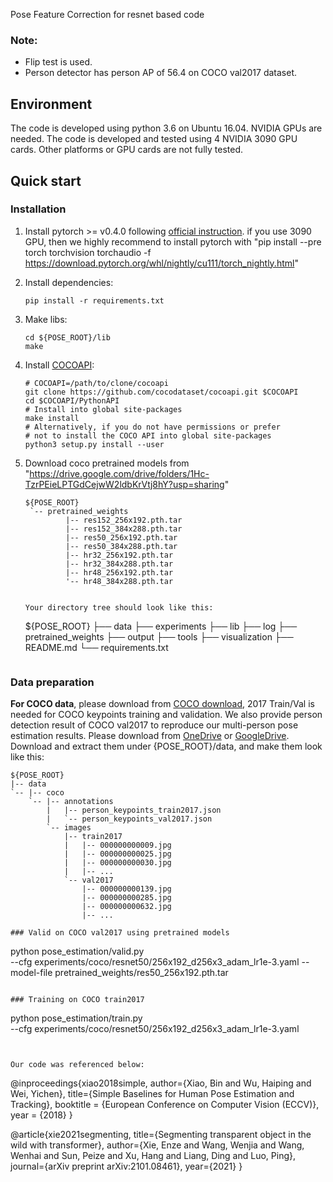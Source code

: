 Pose Feature Correction for resnet based code

### Note:
- Flip test is used.
- Person detector has person AP of 56.4 on COCO val2017 dataset.

## Environment
The code is developed using python 3.6 on Ubuntu 16.04. NVIDIA GPUs are needed. The code is developed and tested using 4 NVIDIA 3090 GPU cards. Other platforms or GPU cards are not fully tested.

## Quick start
### Installation
1. Install pytorch >= v0.4.0 following [official instruction](https://pytorch.org/).
  if you use 3090 GPU, then we highly recommend to install pytorch with "pip install --pre torch torchvision torchaudio -f https://download.pytorch.org/whl/nightly/cu111/torch_nightly.html"

2. Install dependencies:
   ```
   pip install -r requirements.txt

   ```
3. Make libs:
   ```
   cd ${POSE_ROOT}/lib
   make
   ```
3. Install [COCOAPI](https://github.com/cocodataset/cocoapi):
   ```
   # COCOAPI=/path/to/clone/cocoapi
   git clone https://github.com/cocodataset/cocoapi.git $COCOAPI
   cd $COCOAPI/PythonAPI
   # Install into global site-packages
   make install
   # Alternatively, if you do not have permissions or prefer
   # not to install the COCO API into global site-packages
   python3 setup.py install --user

4. Download coco pretrained models from "https://drive.google.com/drive/folders/1Hc-TzrPEieLPTGdCejwW2ldbKrVtj8hY?usp=sharing"

   ```
   ${POSE_ROOT}
    `-- pretrained_weights
            |-- res152_256x192.pth.tar
            |-- res152_384x288.pth.tar
            |-- res50_256x192.pth.tar
            |-- res50_384x288.pth.tar
            |-- hr32_256x192.pth.tar
            |-- hr32_384x288.pth.tar
            |-- hr48_256x192.pth.tar
            '-- hr48_384x288.pth.tar


   Your directory tree should look like this:

   ```
   ${POSE_ROOT}
   ├── data
   ├── experiments
   ├── lib
   ├── log
   ├── pretrained_weights
   ├── output
   ├── tools
   ├── visualization
   ├── README.md
   └── requirements.txt
   ```
   
### Data preparation

**For COCO data**, please download from [COCO download](http://cocodataset.org/#download), 2017 Train/Val is needed for COCO keypoints training and validation. We also provide person detection result of COCO val2017 to reproduce our multi-person pose estimation results. Please download from [OneDrive](https://1drv.ms/f/s!AhIXJn_J-blWzzDXoz5BeFl8sWM-) or [GoogleDrive](https://drive.google.com/drive/folders/1fRUDNUDxe9fjqcRZ2bnF_TKMlO0nB_dk?usp=sharing).
Download and extract them under {POSE_ROOT}/data, and make them look like this:
```
${POSE_ROOT}
|-- data
`-- |-- coco
    `-- |-- annotations
        |   |-- person_keypoints_train2017.json
        |   `-- person_keypoints_val2017.json
        `-- images
            |-- train2017
            |   |-- 000000000009.jpg
            |   |-- 000000000025.jpg
            |   |-- 000000000030.jpg
            |   |-- ... 
            `-- val2017
                |-- 000000000139.jpg
                |-- 000000000285.jpg
                |-- 000000000632.jpg
                |-- ... 

### Valid on COCO val2017 using pretrained models

```
python pose_estimation/valid.py \
    --cfg experiments/coco/resnet50/256x192_d256x3_adam_lr1e-3.yaml --model-file pretrained_weights/res50_256x192.pth.tar
```

### Training on COCO train2017

```
python pose_estimation/train.py \
    --cfg experiments/coco/resnet50/256x192_d256x3_adam_lr1e-3.yaml
```


Our code was referenced below:
```
@inproceedings{xiao2018simple,
    author={Xiao, Bin and Wu, Haiping and Wei, Yichen},
    title={Simple Baselines for Human Pose Estimation and Tracking},
    booktitle = {European Conference on Computer Vision (ECCV)},
    year = {2018}
}

@article{xie2021segmenting,
  title={Segmenting transparent object in the wild with transformer},
  author={Xie, Enze and Wang, Wenjia and Wang, Wenhai and Sun, Peize and Xu, Hang and Liang, Ding and Luo, Ping},
  journal={arXiv preprint arXiv:2101.08461},
  year={2021}
}
```